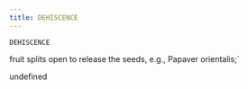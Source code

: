 ```yaml
---
title: DEHISCENCE
---
```

`DEHISCENCE`

 fruit splits open to release the seeds, e.g., Papaver orientalis;`

undefined